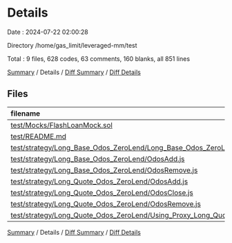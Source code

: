 # Details

Date : 2024-07-22 02:00:28

Directory /home/gas_limit/leveraged-mm/test

Total : 9 files,  628 codes, 63 comments, 160 blanks, all 851 lines

[Summary](results.md) / Details / [Diff Summary](diff.md) / [Diff Details](diff-details.md)

## Files
| filename | language | code | comment | blank | total |
| :--- | :--- | ---: | ---: | ---: | ---: |
| [test/Mocks/FlashLoanMock.sol](/test/Mocks/FlashLoanMock.sol) | solidity | 25 | 1 | 13 | 39 |
| [test/README.md](/test/README.md) | Markdown | 5 | 0 | 4 | 9 |
| [test/strategy/Long_Base_Odos_ZeroLend/Long_Base_Odos_ZeroLend_Test.t.sol](/test/strategy/Long_Base_Odos_ZeroLend/Long_Base_Odos_ZeroLend_Test.t.sol) | solidity | 70 | 32 | 47 | 149 |
| [test/strategy/Long_Base_Odos_ZeroLend/OdosAdd.js](/test/strategy/Long_Base_Odos_ZeroLend/OdosAdd.js) | JavaScript | 85 | 5 | 8 | 98 |
| [test/strategy/Long_Base_Odos_ZeroLend/OdosRemove.js](/test/strategy/Long_Base_Odos_ZeroLend/OdosRemove.js) | JavaScript | 85 | 6 | 8 | 99 |
| [test/strategy/Long_Quote_Odos_ZeroLend/OdosAdd.js](/test/strategy/Long_Quote_Odos_ZeroLend/OdosAdd.js) | JavaScript | 85 | 5 | 8 | 98 |
| [test/strategy/Long_Quote_Odos_ZeroLend/OdosClose.js](/test/strategy/Long_Quote_Odos_ZeroLend/OdosClose.js) | JavaScript | 85 | 5 | 8 | 98 |
| [test/strategy/Long_Quote_Odos_ZeroLend/OdosRemove.js](/test/strategy/Long_Quote_Odos_ZeroLend/OdosRemove.js) | JavaScript | 85 | 5 | 8 | 98 |
| [test/strategy/Long_Quote_Odos_ZeroLend/Using_Proxy_Long_Quote_Odos_ZeroLend_Test.t.sol](/test/strategy/Long_Quote_Odos_ZeroLend/Using_Proxy_Long_Quote_Odos_ZeroLend_Test.t.sol) | solidity | 103 | 4 | 56 | 163 |

[Summary](results.md) / Details / [Diff Summary](diff.md) / [Diff Details](diff-details.md)